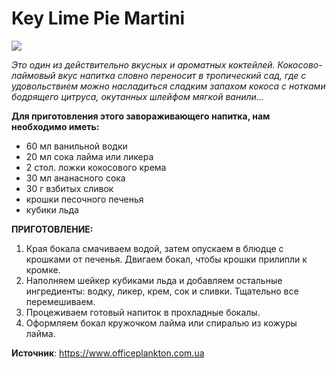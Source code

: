 # Key Lime Pie Martini

![](/images/Kulinar/Napitki/cock_08.jpg '')

_Это один из действительно вкусных и ароматных коктейлей. Кокосово-лаймовый вкус напитка словно переносит в тропический сад, где с удовольствием можно насладиться сладким запахом кокоса с нотками бодрящего цитруса, окутанных шлейфом мягкой ванили…_

**Для приготовления этого завораживающего напитка, нам необходимо иметь:**

- 60 мл ванильной водки
- 20 мл сока лайма или ликера
- 2 стол. ложки кокосового крема
- 30 мл ананасного сока
- 30 г взбитых сливок
- крошки песочного печенья
- кубики льда

**ПРИГОТОВЛЕНИЕ:**

1. Края бокала смачиваем водой, затем опускаем в блюдце с крошками от печенья. Двигаем бокал, чтобы крошки прилипли к кромке.
2. Наполняем шейкер кубиками льда и добавляем остальные ингредиенты: водку, ликер, крем, сок и сливки. Тщательно все перемешиваем.
3. Процеживаем готовый напиток в прохладные бокалы.
4. Оформляем бокал кружочком лайма или спиралью из кожуры лайма.

**Источник**: https://www.officeplankton.com.ua
